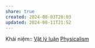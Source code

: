 ```yaml
---
share: true
created: 2024-08-03T20:03
updated: 2024-08-11T21:52
---
```

Khái niệm:: [Vật lý luận](../%CE%9E%20Kh%C3%A1i%20ni%E1%BB%87m/V%E1%BA%ADt%20l%C3%BD%20lu%E1%BA%ADn.md)
[Physicalism](https://en.wikipedia.org/wiki/Physicalism "Physicalism - Wikipedia")